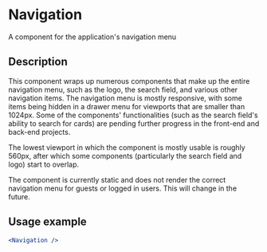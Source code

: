 # Navigation
A component for the application's navigation menu

## Description
This component wraps up numerous components that make up the entire navigation menu, such as the logo, the search field, and various other navigation items. The navigation menu is mostly responsive, with some items being hidden in a drawer menu for viewports that are smaller than 1024px. Some of the components' functionalities (such as the search field's ability to search for cards) are pending further progress in the front-end and back-end projects.

The lowest viewport in which the component is mostly usable is roughly 560px, after which some components (particularly the search field and logo) start to overlap.

The component is currently static and does not render the correct navigation menu for guests or logged in users. This will change in the future.

## Usage example
```jsx
<Navigation />
```